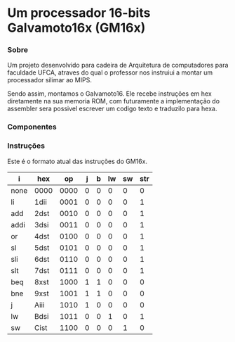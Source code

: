 # Um processador 16-bits Galvamoto16x (GM16x)
### Sobre
Um projeto desenvolvido para cadeira de Arquitetura de computadores para faculdade UFCA, atraves do qual o professor nos instruiui a montar um processador silimar ao MIPS.

Sendo assim, montamos o Galvamoto16.
Ele recebe instruções em hex diretamente na sua memoria ROM, com futuramente a implementação do assembler sera possivel escrever um codigo texto e traduzilo para hexa.

### Componentes

### Instruções
Este é o formato atual das instruções do GM16x.

| i   | hex  | op   | j   | b   | lw  | sw  | str |
| --- | ---- | ---- | --- | --- | --- | --- | --- |
| none | 0000 | 0000 | 0   | 0   | 0   | 0   | 0   |
| li  | 1dii | 0001 | 0   | 0   | 0   | 0   | 1   |
| add | 2dst | 0010 | 0   | 0   | 0   | 0   | 1   |
| addi | 3dsi | 0011 | 0   | 0   | 0   | 0   | 1   |
| or  | 4dst | 0100 | 0   | 0   | 0   | 0   | 1   |
| sl  | 5dst | 0101 | 0   | 0   | 0   | 0   | 1   |
| sli | 6dst | 0110 | 0   | 0   | 0   | 0   | 1   |
| slt | 7dst | 0111 | 0   | 0   | 0   | 0   | 1   |
| beq | 8xst | 1000 | 1   | 1   | 0   | 0   | 0   |
| bne | 9xst | 1001 | 1   | 1   | 0   | 0   | 0   |
| j   | Aiii | 1010 | 1   | 0   | 0   | 0   | 0   |
| lw  | Bdsi | 1011 | 0   | 0   | 1   | 0   | 1   |
| sw  | Cist | 1100 | 0   | 0   | 0   | 1   | 0   |
